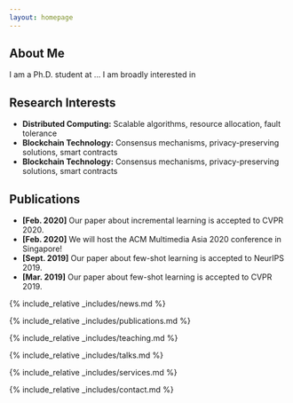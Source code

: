 ```yaml
---
layout: homepage
---
```


## About Me

I am a Ph.D. student at ...
I am broadly interested in

## Research Interests

- **Distributed Computing:** Scalable algorithms, resource allocation, fault tolerance
- **Blockchain Technology:** Consensus mechanisms, privacy-preserving solutions, smart contracts
- **Blockchain Technology:** Consensus mechanisms, privacy-preserving solutions, smart contracts

## Publications

- **[Feb. 2020]** Our paper about incremental learning is accepted to CVPR 2020.
- **[Feb. 2020]** We will host the ACM Multimedia Asia 2020 conference in Singapore!
- **[Sept. 2019]** Our paper about few-shot learning is accepted to NeurIPS 2019.
- **[Mar. 2019]** Our paper about few-shot learning is accepted to CVPR 2019.

{% include_relative _includes/news.md %}

{% include_relative _includes/publications.md %}

{% include_relative _includes/teaching.md %}

{% include_relative _includes/talks.md %}

{% include_relative _includes/services.md %}

{% include_relative _includes/contact.md %}
